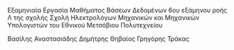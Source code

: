 Εξαμηνιαία Εργασία Μαθήματος Βάσεων Δεδομένων 6ου εξάμηνου ροής Λ της σχολής Σχολή Ηλεκτρολόγων Μηχανικών και Μηχανικών Υπολογιστών του Εθνικού Μετσόβιου Πολυτεχνείου

Βασίλης Αναστασιάδης
Δημήτρης Θηβαίος
Γρηγόρης Τράκας
